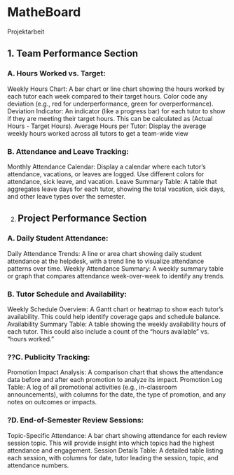 # MatheBoard
Projektarbeit

## 1. **Team Performance Section**

   
### A. Hours Worked vs. Target:

Weekly Hours Chart: A bar chart or line chart showing the hours worked by each tutor each week compared to their target hours. Color code any deviation (e.g., red for underperformance, green for overperformance).
Deviation Indicator: An indicator (like a progress bar) for each tutor to show if they are meeting their target hours. This can be calculated as (Actual Hours - Target Hours).
Average Hours per Tutor: Display the average weekly hours worked across all tutors to get a team-wide view

### B. Attendance and Leave Tracking:

Monthly Attendance Calendar: Display a calendar where each tutor’s attendance, vacations, or leaves are logged. Use different colors for attendance, sick leave, and vacation.
Leave Summary Table: A table that aggregates leave days for each tutor, showing the total vacation, sick days, and other leave types over the semester.

2. ## **Project Performance Section**

### A. Daily Student Attendance:

Daily Attendance Trends: A line or area chart showing daily student attendance at the helpdesk, with a trend line to visualize attendance patterns over time.
Weekly Attendance Summary: A weekly summary table or graph that compares attendance week-over-week to identify any trends.

### B. Tutor Schedule and Availability:

Weekly Schedule Overview: A Gantt chart or heatmap to show each tutor’s availability. This could help identify coverage gaps and schedule balance.
Availability Summary Table: A table showing the weekly availability hours of each tutor. This could also include a count of the “hours available” vs. “hours worked.”

### ??C. Publicity Tracking:

Promotion Impact Analysis: A comparison chart that shows the attendance data before and after each promotion to analyze its impact.
Promotion Log Table: A log of all promotional activities (e.g., in-classroom announcements), with columns for the date, the type of promotion, and any notes on outcomes or impacts.

### ?D. End-of-Semester Review Sessions:

Topic-Specific Attendance: A bar chart showing attendance for each review session topic. This will provide insight into which topics had the highest attendance and engagement.
Session Details Table: A detailed table listing each session, with columns for date, tutor leading the session, topic, and attendance numbers.


